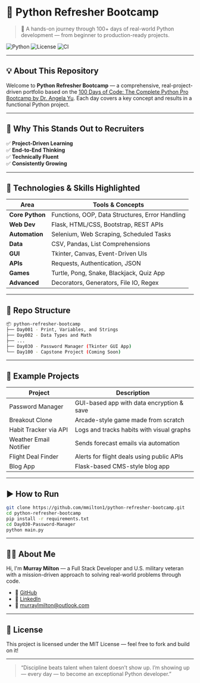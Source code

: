 
# 🐍 Python Refresher Bootcamp

> 🚀 A hands-on journey through 100+ days of real-world Python development — from beginner to production-ready projects.

![Python](https://img.shields.io/badge/Python-3.11-blue?logo=python)
![License](https://img.shields.io/badge/License-MIT-yellow.svg)
![CI](https://github.com/mmilton1/python-refresher-bootcamp/actions/workflows/python-app.yml/badge.svg)

---

## 💡 About This Repository

Welcome to **Python Refresher Bootcamp** — a comprehensive, real-project-driven portfolio based on the [100 Days of Code: The Complete Python Pro Bootcamp by Dr. Angela Yu](https://www.udemy.com/course/100-days-of-code/). Each day covers a key concept and results in a functional Python project.

---

## 🚀 Why This Stands Out to Recruiters

✅ **Project-Driven Learning**  
✅ **End-to-End Thinking**  
✅ **Technically Fluent**  
✅ **Consistently Growing**  

---

## 🧠 Technologies & Skills Highlighted

| Area             | Tools & Concepts                               |
|------------------|------------------------------------------------|
| **Core Python**  | Functions, OOP, Data Structures, Error Handling|
| **Web Dev**      | Flask, HTML/CSS, Bootstrap, REST APIs          |
| **Automation**   | Selenium, Web Scraping, Scheduled Tasks        |
| **Data**         | CSV, Pandas, List Comprehensions               |
| **GUI**          | Tkinter, Canvas, Event-Driven UIs              |
| **APIs**         | Requests, Authentication, JSON                 |
| **Games**        | Turtle, Pong, Snake, Blackjack, Quiz App       |
| **Advanced**     | Decorators, Generators, File IO, Regex         |

---

## 📁 Repo Structure

```bash
📦 python-refresher-bootcamp
├── Day001 - Print, Variables, and Strings
├── Day002 - Data Types and Math
├── ...
├── Day030 - Password Manager (Tkinter GUI App)
└── Day100 - Capstone Project (Coming Soon)
```

---

## 📌 Example Projects

| Project                        | Description                                 |
|-------------------------------|---------------------------------------------|
| Password Manager              | GUI-based app with data encryption & save   |
| Breakout Clone                | Arcade-style game made from scratch         |
| Habit Tracker via API         | Logs and tracks habits with visual graphs   |
| Weather Email Notifier        | Sends forecast emails via automation        |
| Flight Deal Finder            | Alerts for flight deals using public APIs   |
| Blog App                      | Flask-based CMS-style blog app              |

---

## ▶️ How to Run

```bash
git clone https://github.com/mmilton1/python-refresher-bootcamp.git
cd python-refresher-bootcamp
pip install -r requirements.txt
cd Day030-Password-Manager
python main.py
```

---

## 👨‍💻 About Me

Hi, I'm **Murray Milton** — a Full Stack Developer and U.S. military veteran with a mission-driven approach to solving real-world problems through code.

- 🔗 [GitHub](https://github.com/mmilton1)
- 💼 [LinkedIn](https://linkedin.com/in/murray-milton)
- 📧 murraylmilton@outlook.com

---

## 📜 License

This project is licensed under the MIT License — feel free to fork and build on it!

---

> “Discipline beats talent when talent doesn’t show up. I’m showing up — every day — to become an exceptional Python developer.”
